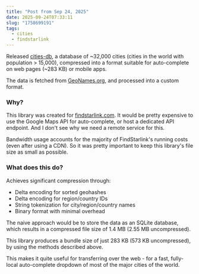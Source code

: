 ```yaml
---
title: "Post from Sep 24, 2025"
date: 2025-09-24T07:33:11
slug: "1758699191"
tags:
  - cities
  - findstarlink
---
```


Released [cities-db](https://github.com/findstarlink/cities-db), a database of ~32,000 cities (cities in the world with population > 15,000), compressed into a format suitable for auto-complete on web pages (~283 KB) or mobile apps.

The data is fetched from [GeoNames.org](GeoNames.org), and processed into a custom format.

### Why?
This library was created for [findstarlink.com](findstarlink.com). It would be pretty expensive to use the Google Maps API for auto-complete, or host a dedicated API endpoint. And I don't see why we need a remote service for this.

Bandwidth usage accounts for the majority of FindStarlink's running costs (even after using a CDN). So it was pretty important to keep this library's file size as small as possible.

### What does this do?
Achieves significant compression through:

* Delta encoding for sorted geohashes
* Delta encoding for region/country IDs
* String tokenization for city/region/country names
* Binary format with minimal overhead

The naive approach would be to store the data as an SQLite database, which results in a compressed file size of 1.4 MB (2.55 MB uncompressed).

This library produces a bundle size of just 283 KB (573 KB uncompressed), by using the methods described above.

This makes it quite useful for transferring over the web - for a fast, fully-local auto-complete dropdown of most of the major cities of the world.
